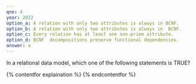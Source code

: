```yaml
---
qno: 4
year: 2022
option_a: A relation with only two attributes is always in BCNF.
option_b: A relation with only two attributes is always in  BCNF.
option_c: Every relation has at least one non-prime attribute.
option_d: BCNF  decompositions preserve functional dependencies.
answer: a
---
```


In a relational data model, which one of the following statements is TRUE?

{% contentfor explaination %}
{% endcontentfor %}